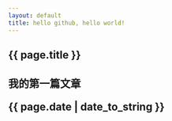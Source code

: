 ```yaml
---
layout: default
title: hello github, hello world!
---
```


<h2>{{ page.title }}<h2>
<p>我的第一篇文章</p>

<p>{{ page.date | date_to_string }}</p> 